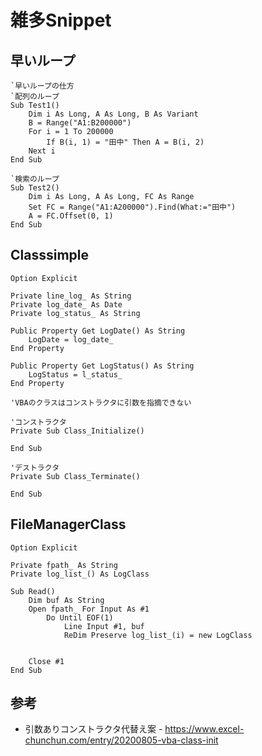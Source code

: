 # 雑多Snippet

## 早いループ

```VB
`早いループの仕方
`配列のループ
Sub Test1()
    Dim i As Long, A As Long, B As Variant
    B = Range("A1:B200000")
    For i = 1 To 200000
        If B(i, 1) = "田中" Then A = B(i, 2)
    Next i
End Sub

`検索のループ 
Sub Test2()
    Dim i As Long, A As Long, FC As Range
    Set FC = Range("A1:A200000").Find(What:="田中")
    A = FC.Offset(0, 1)
End Sub
```

## Classsimple

```VB
Option Explicit

Private line_log_ As String
Private log_date_ As Date
Private log_status_ As String

Public Property Get LogDate() As String
    LogDate = log_date_
End Property

Public Property Get LogStatus() As String
    LogStatus = l_status_
End Property

'VBAのクラスはコンストラクタに引数を指摘できない

'コンストラクタ
Private Sub Class_Initialize()
    
End Sub
 
'デストラクタ
Private Sub Class_Terminate()
 
End Sub

```

## FileManagerClass

```VB
Option Explicit

Private fpath_ As String
Private log_list_() As LogClass

Sub Read()
    Dim buf As String
    Open fpath_ For Input As #1
        Do Until EOF(1)
            Line Input #1, buf
            ReDim Preserve log_list_(i) = new LogClass
            
            
    Close #1
End Sub

```

## 参考
- 引数ありコンストラクタ代替え案 - <https://www.excel-chunchun.com/entry/20200805-vba-class-init>